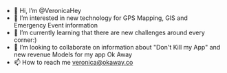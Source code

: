 - 👋 Hi, I’m @VeronicaHey
- 👀 I’m interested in new technology for GPS Mapping, GIS and Emergency Event information
- 🌱 I’m currently learning that there are new challenges around every corner:)
- 💞️ I’m looking to collaborate on information about "Don't Kill my App" and new revenue Models for my app Ok Away
- 📫 How to reach me veronica@okaway.co

<!---
VeronicaHey/VeronicaHey is a ✨ special ✨ repository because its `README.md` (this file) appears on your GitHub profile.
You can click the Preview link to take a look at your changes.
--->
